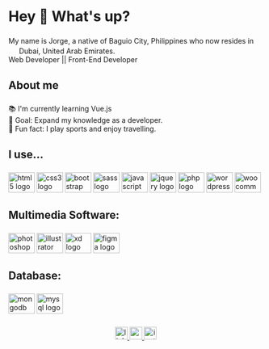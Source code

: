 <h1 align="left">Hey 👋 What's up?</h1>

###

<p align="left">My name is Jorge, a native of Baguio City, Philippines who now resides in <img src="https://cdn-icons-png.flaticon.com/512/7712/7712828.png" width="17"/> Dubai, United Arab Emirates.<br>Web Developer || Front-End Developer</p>

###

<h2 align="left">About me</h2>

###

<p align="left">📚 I'm currently learning Vue.js <img src="https://cdn.icon-icons.com/icons2/2107/PNG/512/file_type_vue_icon_130078.png" width="17" /><br>🎯 Goal: Expand my knowledge as a developer.<br>🎲 Fun fact: I play sports and enjoy travelling.</p>

###

<h2 align="left">I use...</h2>

###

<div align="left">
  <img src="https://cdn.jsdelivr.net/gh/devicons/devicon/icons/html5/html5-original.svg" height="40" width="52" alt="html5 logo"  />
  <img src="https://cdn.jsdelivr.net/gh/devicons/devicon/icons/css3/css3-original.svg" height="40" width="52" alt="css3 logo"  />
  <img src="https://cdn.jsdelivr.net/gh/devicons/devicon/icons/bootstrap/bootstrap-original.svg" height="40" width="52" alt="bootstrap logo"  />
  <img src="https://cdn.jsdelivr.net/gh/devicons/devicon/icons/sass/sass-original.svg" height="40" width="52" alt="sass logo"  />
  <img src="https://cdn.jsdelivr.net/gh/devicons/devicon/icons/javascript/javascript-original.svg" height="40" width="52" alt="javascript logo"  />
  <img src="https://cdn.jsdelivr.net/gh/devicons/devicon/icons/jquery/jquery-original.svg" height="40" width="52" alt="jquery logo"  />
  <img src="https://cdn.jsdelivr.net/gh/devicons/devicon/icons/php/php-original.svg" height="40" width="52" alt="php logo"  />
  <img src="https://cdn.jsdelivr.net/gh/devicons/devicon/icons/wordpress/wordpress-original.svg" height="40" width="52" alt="wordpress logo"  />
  <img src="https://cdn.jsdelivr.net/gh/devicons/devicon/icons/woocommerce/woocommerce-original.svg" height="40" width="52" alt="woocommerce logo"  />
</div>

###

<h2 align="left">Multimedia Software:</h2>

###

<div align="left">
  <img src="https://cdn.jsdelivr.net/gh/devicons/devicon/icons/photoshop/photoshop-plain.svg" height="40" width="52" alt="photoshop logo"  />
  <img src="https://cdn.jsdelivr.net/gh/devicons/devicon/icons/illustrator/illustrator-plain.svg" height="40" width="52" alt="illustrator logo"  />
  <img src="https://cdn.jsdelivr.net/gh/devicons/devicon/icons/xd/xd-plain.svg" height="40" width="52" alt="xd logo"  />
  <img src="https://cdn.jsdelivr.net/gh/devicons/devicon/icons/figma/figma-original.svg" height="40" width="52" alt="figma logo"  />
</div>

###

<h2 align="left">Database:</h2>

###

<div align="left">
  <img src="https://cdn.jsdelivr.net/gh/devicons/devicon/icons/mongodb/mongodb-original.svg" height="40" width="52" alt="mongodb logo"  />
  <img src="https://cdn.jsdelivr.net/gh/devicons/devicon/icons/mysql/mysql-original.svg" height="40" width="52" alt="mysql logo"  />
</div>

###

<div align="center">
  <a href="https://www.linkedin.com/in/kenneth-nuezca/" target="_blank">
    <img src="https://img.shields.io/static/v1?message=LinkedIn&logo=linkedin&label=&color=0077B5&logoColor=white&labelColor=&style=for-the-badge" height="25" alt="linkedin logo"  />
  </a>
  <a href="nuezcajorge@gmail.com" target="_blank">
    <img src="https://img.shields.io/static/v1?message=Gmail&logo=gmail&label=&color=D14836&logoColor=white&labelColor=&style=for-the-badge" height="25" alt="gmail logo"  />
  </a>
  <a href="https://www.instagram.com/horuhe.kenesu/" target="_blank">
    <img src="https://img.shields.io/static/v1?message=Instagram&logo=instagram&label=&color=E4405F&logoColor=white&labelColor=&style=for-the-badge" height="25" alt="instagram logo"  />
  </a>
</div>

###


<!--
**jknuezca/jknuezca** is a ✨ _special_ ✨ repository because its `README.md` (this file) appears on your GitHub profile.

Here are some ideas to get you started:

- 🔭 I’m currently working on ...
- 🌱 I’m currently learning ...
- 👯 I’m looking to collaborate on ...
- 🤔 I’m looking for help with ...
- 💬 Ask me about ...
- 📫 How to reach me: ...
- 😄 Pronouns: ...
- ⚡ Fun fact: ...
-->

